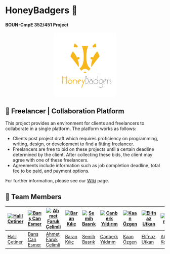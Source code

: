 # HoneyBadgers :honey_pot:
#### BOUN-CmpE 352/451 Project
<p align="center">
<a href = "https://github.com/bounswe/bounswe2018group10/wiki"><img 
<img src="./resources/honey_badgers.png" width="200" height="200"></a>
</p>

## :rocket: Freelancer | Collaboration Platform


This project provides an environment for clients and freelancers to collaborate in a single platform. The platform works as follows:

* Clients post project draft which requires proficiency on programming, writing, design, or development to find a fitting freelancer.
* Freelancers are free to bid on these projects until a certain deadline determined by the client. After collecting these bids, the client may agree with one of these freelancers.
* Agreements include information such as job completion deadline, total fee to be paid, and payment options.

For further information, please see our [Wiki](https://github.com/bounswe/bounswe2018group10/wiki) page.


## :honeybee: Team Members


[![Halil Çetiner](https://avatars1.githubusercontent.com/u/7196202?s=460&v=4)](https://github.com/cetinerhalil) | [![Barış Can Esmer](https://avatars3.githubusercontent.com/u/9863632?s=460&v=4)](https://github.com/barisesmer) | [![Ahmet Faruk Çelimli](https://avatars3.githubusercontent.com/u/24764428?s=460&v=4)](https://github.com/afcelimli) | [![Baran Kılıç](https://avatars2.githubusercontent.com/u/36154262?s=460&v=4)](https://github.com/kilicbaran) | [![Semih Basrık](https://avatars3.githubusercontent.com/u/10332165?s=460&v=4)](https://github.com/sbasrik) | [![Canberk Yıldırım](https://avatars2.githubusercontent.com/u/36158040?s=460&v=4)](https://github.com/canberky) | [![Kaan Özgen](https://avatars3.githubusercontent.com/u/22968477?s=460&v=4)](https://github.com/kaanozgen12)  | [![Elifnaz Utkan](https://avatars3.githubusercontent.com/u/17165312?s=460&v=4)](https://github.com/eutkan) | [![Abdüssamet Koçak](https://avatars2.githubusercontent.com/u/3243482?s=460&v=4)](https://github.com/abdusco) | [![Yaşar Alim Türkmen](https://avatars1.githubusercontent.com/u/35327872?s=460&v=4)](https://github.com/alimturkmen) | [![Muhammed Emin Vergili](https://avatars2.githubusercontent.com/u/28779020?s=460&v=4)](https://github.com/meverg)
---|---|---|---|---|---|---|---|---|---|---
[Halil Çetiner](https://github.com/bounswe/bounswe2018group10/wiki/Halil-%C3%87etiner) | [Barış Can Esmer](https://github.com/bounswe/bounswe2018group10/wiki/Bar%C4%B1%C5%9F-Can-Esmer) | [Ahmet Faruk Çelimli](https://github.com/bounswe/bounswe2018group10/wiki/Ahmet-Faruk-%C3%87elimli) | [Baran Kılıç](https://github.com/bounswe/bounswe2018group10/wiki/Baran-K%C4%B1l%C4%B1%C3%A7) | [Semih Basrık](https://github.com/bounswe/bounswe2018group10/wiki/Semih-Basrik) | [Canberk Yıldırım](https://github.com/bounswe/bounswe2018group10/wiki/Canberk-Y%C4%B1ld%C4%B1r%C4%B1m) | [Kaan Özgen](https://github.com/bounswe/bounswe2018group10/wiki/Kaan-Ozgen) | [Elifnaz Utkan](https://github.com/bounswe/bounswe2018group10/wiki/Elifnaz-Utkan) | [Abdüssamet Koçak](https://github.com/bounswe/bounswe2018group10/wiki/Abd%C3%BCssamet-Ko%C3%A7ak) | [Yaşar Alim Türkmen](https://github.com/bounswe/bounswe2018group10/wiki/Ya%C5%9Far-Alim-T%C3%BCrkmen) | [Muhammed Emin Vergili](https://github.com/bounswe/bounswe2018group10/wiki/Muhammed-Emin-Vergili)
